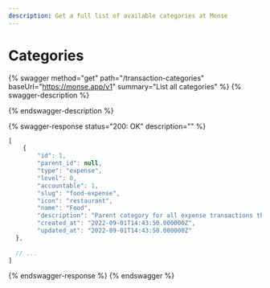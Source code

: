 ```yaml
---
description: Get a full list of available categories at Monse
---
```


# Categories

{% swagger method="get" path="/transaction-categories" baseUrl="https://monse.app/v1" summary="List all categories" %}
{% swagger-description %}

{% endswagger-description %}

{% swagger-response status="200: OK" description="" %}
```javascript
[
    {
        "id": 1,
        "parent_id": null,
        "type": "expense",
        "level": 0,
        "accountable": 1,
        "slug": "food-expense",
        "icon": "restaurant",
        "name": "Food",
        "description": "Parent category for all expense transactions that are recognized as food related expenses. Respective transactions are categorised in level 1 categories.",
        "created_at": "2022-09-01T14:43:50.000000Z",
        "updated_at": "2022-09-01T14:43:50.000000Z"
  },
  
  // ...
]
```
{% endswagger-response %}
{% endswagger %}
